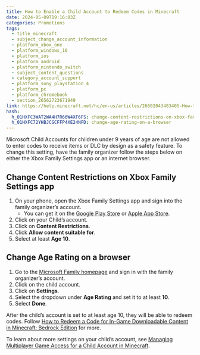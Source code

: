 ```yaml
---
title: How to Enable a Child Account to Redeem Codes in Minecraft
date: 2024-05-09T19:16:03Z
categories: Promotions
tags:
  - title_minecraft
  - subject_change_account_information
  - platform_xbox_one
  - platform_windows_10
  - platform_ios
  - platform_android
  - platform_nintendo_switch
  - subject_content_questions
  - category_account_support
  - platform_sony_playstation_4
  - platform_pc
  - platform_chromebook
  - section_26562723671949
link: https://help.minecraft.net/hc/en-us/articles/26602043483405-How-to-Enable-a-Child-Account-to-Redeem-Codes-in-Minecraft
hash:
  h_01HXFC3WAT2WA4H7R66W4XF6FS: change-content-restrictions-on-xbox-family-settings-app
  h_01HXFC72YHBJCGCFFP4XE24NFD: change-age-rating-on-a-browser
---
```


Microsoft Child Accounts for children under 9 years of age are not allowed to enter codes to receive items or DLC by design as a safety feature. To change this setting, have the family organizer follow the steps below on either the Xbox Family Settings app or an internet browser.

## Change Content Restrictions on Xbox Family Settings app

1.  On your phone, open the Xbox Family Settings app and sign into the family organizer’s account.
    - You can get it on the [Google Play Store](https://play.google.com/store/apps/details?id=com.microsoft.xboxfamily) or [Apple App Store](https://apps.apple.com/us/app/xbox-family-settings/id1507406707).
2.  Click on your Child’s account.
3.  Click on **Content Restrictions**.
4.  Click **Allow content suitable for**.
5.  Select at least **Age 10**.

## Change Age Rating on a browser

1.  Go to the [Microsoft Family homepage](https://account.microsoft.com/family/home) and sign in with the family organizer’s account.
2.  Click on the child account.
3.  Click on **Settings**.
4.  Select the dropdown under **Age Rating** and set it to at least **10**.
5.  Select **Done**.

After the child’s account is set to at least age 10, they will be able to redeem codes. Follow [How to Redeem a Code for In-Game Downloadable Content in Minecraft: Bedrock Edition](./How-to-Redeem-a-Code-for-In-Game-Downloadable-Content-in-Minecraft.md) for more.

To learn about more settings on your child’s account, see [Managing Multiplayer Game Access for a Child Account in Minecraft](../Minecraft-Bedrock-Edition/Managing-Multiplayer-Game-Access-for-a-Child-Account-in-Minecraft.md).
